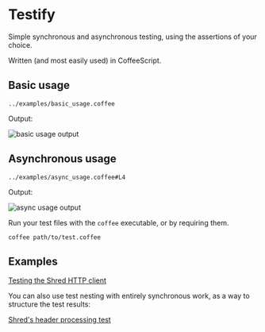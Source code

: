 # Testify

Simple synchronous and asynchronous testing, using the assertions of your choice.

Written (and most easily used) in CoffeeScript.

## Basic usage

```../examples/basic_usage.coffee```

Output:

![basic usage output](https://raw.github.com/automatthew/testify/documentation/doc/basic_usage.png)


## Asynchronous usage

```../examples/async_usage.coffee#L4```

Output:

![async usage output](https://raw.github.com/automatthew/testify/documentation/doc/async_usage.png)

Run your test files with the `coffee` executable, or by requiring them.

    coffee path/to/test.coffee

## Examples

[Testing the Shred HTTP client](https://github.com/automatthew/shred/blob/master/test/shred_test.coffee)

You can also use test nesting with entirely synchronous work, as a way to structure the
test results:

[Shred's header processing test](https://github.com/automatthew/shred/blob/master/test/headers_test.coffee)




